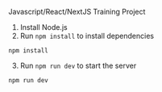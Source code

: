 Javascript/React/NextJS Training Project

1. Install Node.js
2. Run `npm install` to install dependencies
```
npm install
```
3. Run `npm run dev` to start the server
```
npm run dev
```